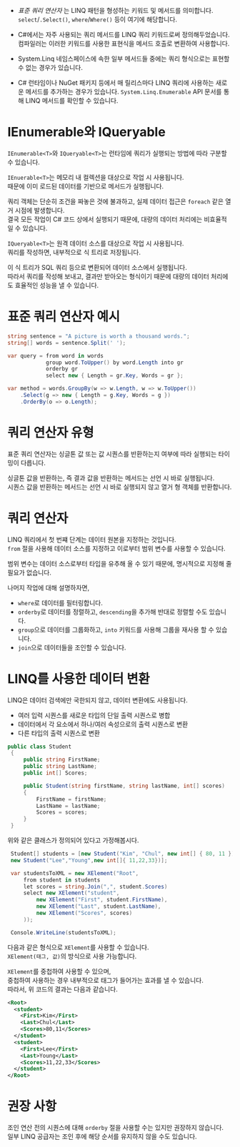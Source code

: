 - _표준 쿼리 연산자_ 는 LINQ 패턴을 형성하는 키워드 및 메서드를 의미합니다.        
`select`/`.Select()`, `where`/`Where()` 등이 여기에 해당합니다.     

- C#에서는 자주 사용되는 쿼리 메서드를 LINQ 쿼리 키워드로써 정의해두었습니다.    
컴파일러는 이러한 키워드를 사용한 표현식을 메서드 호출로 변환하여 사용합니다.    

- System.Linq 네임스페이스에 속한 일부 메서드들 중에는 쿼리 형식으로는 표현할 수 없는 경우가 있습니다.      

- C# 런타임이나 NuGet 패키지 등에서 매 릴리스마다 LINQ 쿼리에 사용하는 새로운 메서드를 추가하는 경우가 있습니다. `System.Linq.Enumerable` API 문서를 통해 LINQ 메서드를 확인할 수 있습니다.    

# IEnumerable<T>와 IQueryable<T>
`IEnumerable<T>`와 `IQueryable<T>`는 런타임에 쿼리가 실행되는 방법에 따라 구분할 수 있습니다.     

`IEnuerable<T>`는 메모리 내 컬렉션을 대상으로 작업 시 사용됩니다.     
때문에 이미 로드된 데이터를 기반으로 메서드가 실행됩니다.     

쿼리 객체는 단순히 조건을 짜놓은 것에 불과하고, 실제 데이터 접근은 `foreach` 같은 열거 시점에 발생합니다.     
결국 모든 작업이 C# 코드 상에서 실행되기 때문에, 대량의 데이터 처리에는 비효율적일 수 있습니다.     

`IQueryable<T>`는 원격 데이터 소스를 대상으로 작업 시 사용됩니다.   
쿼리를 작성하면, 내부적으로 식 트리로 저장됩니다.    

이 식 트리가 SQL 쿼리 등으로 변환되어 데이터 소스에서 실행됩니다.     
따라서 쿼리를 작성해 보내고, 결과만 받아오는 형식이기 때문에 대량의 데이터 처리에도 효율적인 성능을 낼 수 있습니다.   

# 표준 쿼리 연산자 예시
```cs
string sentence = "A picture is worth a thousand words.";
string[] words = sentence.Split(' ');

var query = from word in words
            group word.ToUpper() by word.Length into gr
            orderby gr
            select new { Length = gr.Key, Words = gr };

var method = words.GroupBy(w => w.Length, w => w.ToUpper())
    .Select(g => new { Length = g.Key, Words = g })
    .OrderBy(o => o.Length);
```

# 쿼리 연산자 유형
표준 쿼리 연산자는 싱글톤 값 또는 값 시퀀스를 반환하는지 여부에 따라 실행되는 타이밍이 다릅니다.    

싱글톤 값을 반환하는, 즉 결과 값을 반환하는 메서드는 선언 시 바로 실행됩니다.    
시퀀스 값을 반환하는 메서드는 선언 시 바로 실행되지 않고 열거 형 객체를 반환합니다.    

# 쿼리 연산자
LINQ 쿼리에서 첫 번쨰 단계는 데이터 원본을 지정하는 것입니다.     
`from` 절을 사용해 데이터 소스를 지정하고 이로부터 범위 변수를 사용할 수 있습니다.     

범위 변수는 데이터 소스로부터 타입을 유추해 올 수 있기 때문에, 명시적으로 지정해 줄 필요가 없습니다.   

나머지 작업에 대해 설명하자면,    
- `where`로 데이터를 필터링합니다.
- `orderby`로 데이터를 정렬하고, `descending`을 추가해 반대로 정렬할 수도 있습니다.
- `group`으로 데이터를 그룹화하고, `into` 키워드를 사용해 그룹을 재사용 할 수 있습니다.
- `join`으로 데이터들을 조인할 수 있습니다.

# LINQ를 사용한 데이터 변환
LINQ은 데이터 검색에만 국한되지 않고, 데이터 변환에도 사용됩니다.     

- 여러 입력 시퀀스를 새로운 타입의 단일 출력 시퀀스로 병합
- 데이터에서 각 요소에서 하나/여러 속성으로의 출력 시퀀스로 변환
- 다른 타입의 출력 시퀀스로 변환

```cs
public class Student
 {
     public string FirstName;
     public string LastName;
     public int[] Scores;

     public Student(string firstName, string lastName, int[] scores)
     {
         FirstName = firstName;
         LastName = lastName;
         Scores = scores;
     }
 }
```
위와 같은 클래스가 정의되어 있다고 가정해봅시다.

```cs
 Student[] students = [new Student("Kim", "Chul", new int[] { 80, 11 }),
 new Student("Lee","Young",new int[]{ 11,22,33})];

 var studentsToXML = new XElement("Root",
     from student in students
     let scores = string.Join(",", student.Scores)
     select new XElement("student",
         new XElement("First", student.FirstName),
         new XElement("Last", student.LastName),
         new XElement("Scores", scores)
     ));

 Console.WriteLine(studentsToXML);
```
다음과 같은 형식으로 `XElement`를 사용할 수 있습니다.    
`XElement(태그, 값)`의 방식으로 사용 가능합니다.   

`XElement`를 중첩하여 사용할 수 있으며,    
중첩하여 사용하는 경우 내부적으로 태그가 들어가는 효과를 낼 수 있습니다.   
따라서, 위 코드의 결과는 다음과 같습니다.   
```xml
<Root>
  <student>
    <First>Kim</First>
    <Last>Chul</Last>
    <Scores>80,11</Scores>
  </student>
  <student>
    <First>Lee</First>
    <Last>Young</Last>
    <Scores>11,22,33</Scores>
  </student>
</Root>
```

# 권장 사항
조인 연산 전의 시퀀스에 대해 `orderby` 절을 사용할 수는 있지만 권장하지 않습니다.      
일부 LINQ 공급자는 조인 후에 해당 순서를 유지하지 않을 수도 있습니다.    
